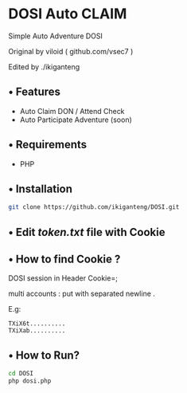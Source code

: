 # DOSI Auto CLAIM

Simple Auto Adventure DOSI

Original by viloid ( github.com/vsec7 )

Edited by ./ikiganteng
## • Features
- Auto Claim DON / Attend Check
- Auto Participate Adventure (soon)

## • Requirements
- PHP

## • Installation

```bash
git clone https://github.com/ikiganteng/DOSI.git
```

## • Edit *token.txt* file with Cookie

## • How to find Cookie ?
DOSI session in Header Cookie=<value>;

multi accounts : put <value> with separated newline .

E.g: 
```
TXiX6t..........
TXiXab..........
```

## • How to Run?
```bash
cd DOSI
php dosi.php
```
